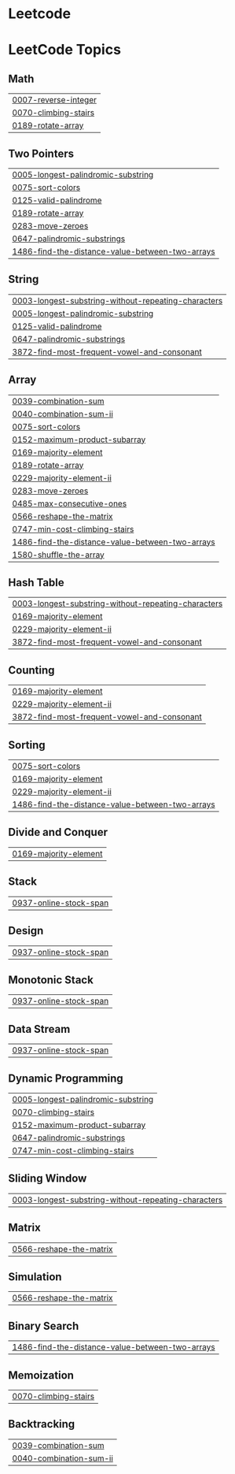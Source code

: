 # Leetcode
<!---LeetCode Topics Start-->
# LeetCode Topics
## Math
|  |
| ------- |
| [0007-reverse-integer](https://github.com/MegavarshiniM1809/Leetcode/tree/master/0007-reverse-integer) |
| [0070-climbing-stairs](https://github.com/MegavarshiniM1809/Leetcode/tree/master/0070-climbing-stairs) |
| [0189-rotate-array](https://github.com/MegavarshiniM1809/Leetcode/tree/master/0189-rotate-array) |
## Two Pointers
|  |
| ------- |
| [0005-longest-palindromic-substring](https://github.com/MegavarshiniM1809/Leetcode/tree/master/0005-longest-palindromic-substring) |
| [0075-sort-colors](https://github.com/MegavarshiniM1809/Leetcode/tree/master/0075-sort-colors) |
| [0125-valid-palindrome](https://github.com/MegavarshiniM1809/Leetcode/tree/master/0125-valid-palindrome) |
| [0189-rotate-array](https://github.com/MegavarshiniM1809/Leetcode/tree/master/0189-rotate-array) |
| [0283-move-zeroes](https://github.com/MegavarshiniM1809/Leetcode/tree/master/0283-move-zeroes) |
| [0647-palindromic-substrings](https://github.com/MegavarshiniM1809/Leetcode/tree/master/0647-palindromic-substrings) |
| [1486-find-the-distance-value-between-two-arrays](https://github.com/MegavarshiniM1809/Leetcode/tree/master/1486-find-the-distance-value-between-two-arrays) |
## String
|  |
| ------- |
| [0003-longest-substring-without-repeating-characters](https://github.com/MegavarshiniM1809/Leetcode/tree/master/0003-longest-substring-without-repeating-characters) |
| [0005-longest-palindromic-substring](https://github.com/MegavarshiniM1809/Leetcode/tree/master/0005-longest-palindromic-substring) |
| [0125-valid-palindrome](https://github.com/MegavarshiniM1809/Leetcode/tree/master/0125-valid-palindrome) |
| [0647-palindromic-substrings](https://github.com/MegavarshiniM1809/Leetcode/tree/master/0647-palindromic-substrings) |
| [3872-find-most-frequent-vowel-and-consonant](https://github.com/MegavarshiniM1809/Leetcode/tree/master/3872-find-most-frequent-vowel-and-consonant) |
## Array
|  |
| ------- |
| [0039-combination-sum](https://github.com/MegavarshiniM1809/Leetcode/tree/master/0039-combination-sum) |
| [0040-combination-sum-ii](https://github.com/MegavarshiniM1809/Leetcode/tree/master/0040-combination-sum-ii) |
| [0075-sort-colors](https://github.com/MegavarshiniM1809/Leetcode/tree/master/0075-sort-colors) |
| [0152-maximum-product-subarray](https://github.com/MegavarshiniM1809/Leetcode/tree/master/0152-maximum-product-subarray) |
| [0169-majority-element](https://github.com/MegavarshiniM1809/Leetcode/tree/master/0169-majority-element) |
| [0189-rotate-array](https://github.com/MegavarshiniM1809/Leetcode/tree/master/0189-rotate-array) |
| [0229-majority-element-ii](https://github.com/MegavarshiniM1809/Leetcode/tree/master/0229-majority-element-ii) |
| [0283-move-zeroes](https://github.com/MegavarshiniM1809/Leetcode/tree/master/0283-move-zeroes) |
| [0485-max-consecutive-ones](https://github.com/MegavarshiniM1809/Leetcode/tree/master/0485-max-consecutive-ones) |
| [0566-reshape-the-matrix](https://github.com/MegavarshiniM1809/Leetcode/tree/master/0566-reshape-the-matrix) |
| [0747-min-cost-climbing-stairs](https://github.com/MegavarshiniM1809/Leetcode/tree/master/0747-min-cost-climbing-stairs) |
| [1486-find-the-distance-value-between-two-arrays](https://github.com/MegavarshiniM1809/Leetcode/tree/master/1486-find-the-distance-value-between-two-arrays) |
| [1580-shuffle-the-array](https://github.com/MegavarshiniM1809/Leetcode/tree/master/1580-shuffle-the-array) |
## Hash Table
|  |
| ------- |
| [0003-longest-substring-without-repeating-characters](https://github.com/MegavarshiniM1809/Leetcode/tree/master/0003-longest-substring-without-repeating-characters) |
| [0169-majority-element](https://github.com/MegavarshiniM1809/Leetcode/tree/master/0169-majority-element) |
| [0229-majority-element-ii](https://github.com/MegavarshiniM1809/Leetcode/tree/master/0229-majority-element-ii) |
| [3872-find-most-frequent-vowel-and-consonant](https://github.com/MegavarshiniM1809/Leetcode/tree/master/3872-find-most-frequent-vowel-and-consonant) |
## Counting
|  |
| ------- |
| [0169-majority-element](https://github.com/MegavarshiniM1809/Leetcode/tree/master/0169-majority-element) |
| [0229-majority-element-ii](https://github.com/MegavarshiniM1809/Leetcode/tree/master/0229-majority-element-ii) |
| [3872-find-most-frequent-vowel-and-consonant](https://github.com/MegavarshiniM1809/Leetcode/tree/master/3872-find-most-frequent-vowel-and-consonant) |
## Sorting
|  |
| ------- |
| [0075-sort-colors](https://github.com/MegavarshiniM1809/Leetcode/tree/master/0075-sort-colors) |
| [0169-majority-element](https://github.com/MegavarshiniM1809/Leetcode/tree/master/0169-majority-element) |
| [0229-majority-element-ii](https://github.com/MegavarshiniM1809/Leetcode/tree/master/0229-majority-element-ii) |
| [1486-find-the-distance-value-between-two-arrays](https://github.com/MegavarshiniM1809/Leetcode/tree/master/1486-find-the-distance-value-between-two-arrays) |
## Divide and Conquer
|  |
| ------- |
| [0169-majority-element](https://github.com/MegavarshiniM1809/Leetcode/tree/master/0169-majority-element) |
## Stack
|  |
| ------- |
| [0937-online-stock-span](https://github.com/MegavarshiniM1809/Leetcode/tree/master/0937-online-stock-span) |
## Design
|  |
| ------- |
| [0937-online-stock-span](https://github.com/MegavarshiniM1809/Leetcode/tree/master/0937-online-stock-span) |
## Monotonic Stack
|  |
| ------- |
| [0937-online-stock-span](https://github.com/MegavarshiniM1809/Leetcode/tree/master/0937-online-stock-span) |
## Data Stream
|  |
| ------- |
| [0937-online-stock-span](https://github.com/MegavarshiniM1809/Leetcode/tree/master/0937-online-stock-span) |
## Dynamic Programming
|  |
| ------- |
| [0005-longest-palindromic-substring](https://github.com/MegavarshiniM1809/Leetcode/tree/master/0005-longest-palindromic-substring) |
| [0070-climbing-stairs](https://github.com/MegavarshiniM1809/Leetcode/tree/master/0070-climbing-stairs) |
| [0152-maximum-product-subarray](https://github.com/MegavarshiniM1809/Leetcode/tree/master/0152-maximum-product-subarray) |
| [0647-palindromic-substrings](https://github.com/MegavarshiniM1809/Leetcode/tree/master/0647-palindromic-substrings) |
| [0747-min-cost-climbing-stairs](https://github.com/MegavarshiniM1809/Leetcode/tree/master/0747-min-cost-climbing-stairs) |
## Sliding Window
|  |
| ------- |
| [0003-longest-substring-without-repeating-characters](https://github.com/MegavarshiniM1809/Leetcode/tree/master/0003-longest-substring-without-repeating-characters) |
## Matrix
|  |
| ------- |
| [0566-reshape-the-matrix](https://github.com/MegavarshiniM1809/Leetcode/tree/master/0566-reshape-the-matrix) |
## Simulation
|  |
| ------- |
| [0566-reshape-the-matrix](https://github.com/MegavarshiniM1809/Leetcode/tree/master/0566-reshape-the-matrix) |
## Binary Search
|  |
| ------- |
| [1486-find-the-distance-value-between-two-arrays](https://github.com/MegavarshiniM1809/Leetcode/tree/master/1486-find-the-distance-value-between-two-arrays) |
## Memoization
|  |
| ------- |
| [0070-climbing-stairs](https://github.com/MegavarshiniM1809/Leetcode/tree/master/0070-climbing-stairs) |
## Backtracking
|  |
| ------- |
| [0039-combination-sum](https://github.com/MegavarshiniM1809/Leetcode/tree/master/0039-combination-sum) |
| [0040-combination-sum-ii](https://github.com/MegavarshiniM1809/Leetcode/tree/master/0040-combination-sum-ii) |
<!---LeetCode Topics End-->
